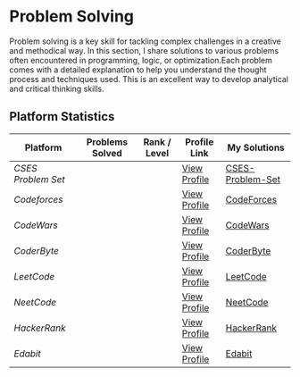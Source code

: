 # Problem Solving

Problem solving is a key skill for tackling complex challenges in a creative and methodical way.  In this section, I share solutions to various problems often encountered in programming, logic, or optimization.Each problem comes with a detailed explanation to help you understand the thought process and techniques used.  This is an excellent way to develop analytical and critical thinking skills.


## Platform Statistics

| Platform           | Problems Solved   | Rank / Level | Profile Link                                                      | My Solutions                         |
|--------------------|-------------------|--------------|-------------------------------------------------------------------|--------------------------------------|
| *CSES Problem Set* |                   |              | [View Profile](https://cses.fi/user/300386)                       | [CSES-Problem-Set](CSES-Problem-Set) |
| *Codeforces*       |                   |              | [View Profile](https://codeforces.com/profile/sidi_maadh)         | [CodeForces](CodeForces)             |
| *CodeWars*         |                   |              | [View Profile](https://www.codewars.com/users/sidi-maadh)         | [CodeWars](CodeWars)                 |
| *CoderByte*        |                   |              | [View Profile](https://coderbyte.com/profile/SidiMaadh)           | [CoderByte](CoderByte)               |
| *LeetCode*         |                   |              | [View Profile](https://leetcode.com/sidi_maadh)                   | [LeetCode](LeetCode)                 |
| *NeetCode*         |                   |              | [View Profile](https://leetcode.com/sidi_maadh)                   | [NeetCode](NeetCode)                 |
| *HackerRank*       |                   |              | [View Profile](https://www.hackerrank.com/profile/sidi_maadh)     | [HackerRank](HackerRank)             |
| *Edabit*           |                   |              | [View Profile](https://edabit.com/user/6hBNhkzozeJEKrYBb)         | [Edabit](Edabit)                     |
